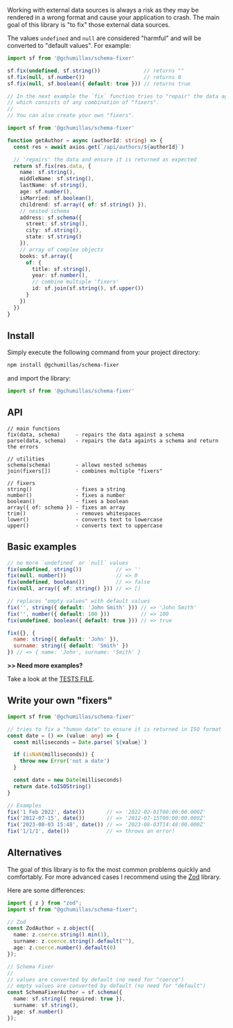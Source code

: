 Working with external data sources is always a risk as they may be rendered in a wrong format and cause your application to crash. The main goal of this library is "to fix" those external data sources.

The values `undefined` and `null` are considered "harmful" and will be converted to "default values". For example:

```js
import sf from '@gchumillas/schema-fixer'

sf.fix(undefined, sf.string())              // returns ""
sf.fix(null, sf.number())                   // returns 0
sf.fix(null, sf.boolean({ default: true })) // returns true
```

```ts
// In the next example the `fix` function tries to "repair" the data against an schema,
// which consists of any combination of "fixers".
//
// You can also create your own "fixers".

import sf from '@gchumillas/schema-fixer'

function getAuthor = async (authorId: string) => {
  const res = await axios.get(`/api/authors/${authorId}`)

  // 'repairs' the data and ensure it is returned as expected
  return sf.fix(res.data, {
    name: sf.string(),
    middleName: sf.string(),
    lastName: sf.string(),
    age: sf.number(),
    isMarried: sf.boolean(),
    childrend: sf.array({ of: sf.string() }),
    // nested schema
    address: sf.schema({
      street: sf.string(),
      city: sf.string(),
      state: sf.string()
    }),
    // array of complex objects
    books: sf.array({
      of: {
        title: sf.string(),
        year: sf.number(),
        // combine multiple 'fixers'
        id: sf.join(sf.string(), sf.upper())
      }
    })
  })
}
```

## Install

Simply execute the following command from your project directory:

```bash
npm install @gchumillas/schema-fixer
```

and import the library:

```js
import sf from '@gchumillas/schema-fixer'
```

## API

```
// main functions
fix(data, schema)     - repairs the data against a schema
parse(data, schema)   - repairs the data againts a schema and return the errors

// utilities
schema(schema)        - allows nested schemas
join(fixers[])        - combines multiple "fixers"

// fixers
string()              - fixes a string
number()              - fixes a number
boolean()             - fixes a boolean
array({ of: schema }) - fixes an array
trim()                - removes whitespaces
lower()               - converts text to lowercase
upper()               - converts text to uppercase
```

## Basic examples

```js
// no more `undefined` or `null` values
fix(undefined, string())           // => ''
fix(null, number())                // => 0
fix(undefined, boolean())          // => false
fix(null, array({ of: string() })) // => []

// replaces "empty values" with default values
fix('', string({ default: 'John Smith' })) // => 'John Smith'
fix('', number({ default: 100 }))          // => 100
fix(undefined, boolean({ default: true })) // => true

fix({}, {
  name: string({ default: 'John' }),
  surname: string({ default: 'Smith' })
}) // => { name: 'John', surname: 'Smith' }
```

**>> Need more examples?**

Take a look at the [TESTS FILE](./src/index.test.js).

## Write your own "fixers"

```ts
import sf from '@gchumillas/schema-fixer'

// tries to fix a "human date" to ensure it is returned in ISO format
const date = () => (value: any) => {
  const milliseconds = Date.parse(`${value}`)

  if (isNaN(milliseconds)) {
    throw new Error('not a date')
  }

  const date = new Date(milliseconds)
  return date.toISOString()
}

// Examples
fix('1 Feb 2022', date())       // => '2022-02-01T00:00:00.000Z'
fix('2012-07-15', date())       // => '2012-07-15T00:00:00.000Z'
fix('2023-08-03 15:48', date()) // => '2023-08-03T14:48:00.000Z'
fix('1/1/1', date())            // => throws an error!
```

## Alternatives

The goal of this library is to fix the most common problems quickly and comfortably. For more advanced cases I recommend using the [Zod](https://github.com/colinhacks/zod) library.

Here are some differences:

```ts
import { z } from "zod";
import sf from "@gchumillas/schema-fixer";

// Zod
const ZodAuthor = z.object({
  name: z.coerce.string().min(1),
  surname: z.coerce.string().default(""),
  age: z.coerce.number().default(0)
});

// Schema Fixer
//
// values are converted by default (no need for "coerce")
// empty values are converted by default (no need for "default")
const SchemaFixerAuthor = sf.schema({
  name: sf.string({ required: true }),
  surname: sf.string(),
  age: sf.number()
});
```